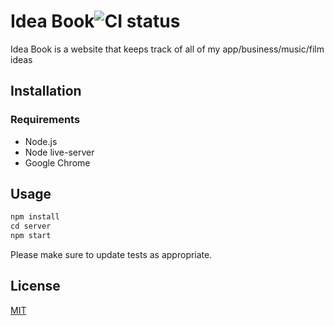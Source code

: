 # Idea Book![CI status](https://img.shields.io/badge/build-passing-brightgreen.svg)

Idea Book is a website that keeps track of all of my app/business/music/film ideas

## Installation

### Requirements
* Node.js
* Node live-server
* Google Chrome

## Usage

```javascript
npm install 
cd server
npm start
```
Please make sure to update tests as appropriate.

## License
[MIT](https://choosealicense.com/licenses/mit/)